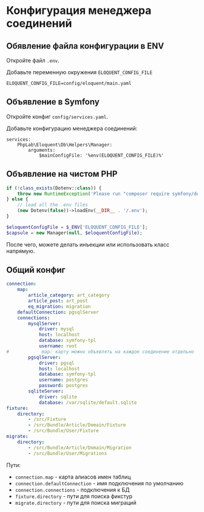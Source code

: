 # Конфигурация менеджера соединений

## Обявление файла конфигурации в ENV

Откройте файл `.env`.

Добавьте переменную окружения `ELOQUENT_CONFIG_FILE`

```
ELOQUENT_CONFIG_FILE=config/eloquent/main.yaml
```

## Объявление в Symfony

Откройте конфиг `config/services.yaml`.

Добавьте конфигурацию менеджера соединений:

```
services:
    PhpLab\Eloquent\Db\Helpers\Manager:
        arguments:
            $mainConfigFile: '%env(ELOQUENT_CONFIG_FILE)%'
```

## Объявление на чистом PHP

```php
if (!class_exists(Dotenv::class)) {
    throw new RuntimeException('Please run "composer require symfony/dotenv" to load the ".env" files configuring the application.');
} else {
    // load all the .env files
    (new Dotenv(false))->loadEnv(__DIR__ . '/.env');
}

$eloquentConfigFile = $_ENV['ELOQUENT_CONFIG_FILE'];
$capsule = new Manager(null, $eloquentConfigFile);
```

После чего, можете делать инъекции или использовать класс напрямую.

## Общий конфиг

```yaml
connection:
    map:
        article_category: art_category
        article_post: art_post
        eq_migration: migration
    defaultConnection: pgsqlServer
    connections:
        mysqlServer:
            driver: mysql
            host: localhost
            database: symfony-tpl
            username: root
#            map: карту можно объявлять на каждое соединение отдельно
        pgsqlServer:
            driver: pgsql
            host: localhost
            database: symfony-tpl
            username: postgres
            password: postgres
        sqliteServer:
            driver: sqlite
            database: /var/sqlite/default.sqlite
fixture:
    directory:
        - /src/Fixture
        - /src/Bundle/Article/Domain/Fixture
        - /src/Bundle/User/Fixture
migrate:
    directory:
        - /src/Bundle/Article/Domain/Migration
        - /src/Bundle/User/Migrations
```

Пути:

* `connection.map` - карта алиасов имен таблиц
* `connection.defaultConnection` - имя подключения по умолчанию
* `connection.connections` - подключения к БД
* `fixture.directory` - пути для поиска фикстур
* `migrate.directory` - пути для поиска миграций
